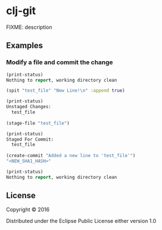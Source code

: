 # clj-git

FIXME: description

## Examples

### Modify a file and commit the change

```clojure
(print-status)
Nothing to report, working directory clean

(spit "test_file" "New Line!\n" :append true)

(print-status)
Unstaged Changes:
  test_file
  
(stage-file "test_file")

(print-status)
Staged For Commit:
  test_file
  
(create-commit "Added a new line to 'test_file'")
"<NEW_SHA1_HASH>"

(print-status)
Nothing to report, working directory clean
```

## License

Copyright © 2016

Distributed under the Eclipse Public License either version 1.0
